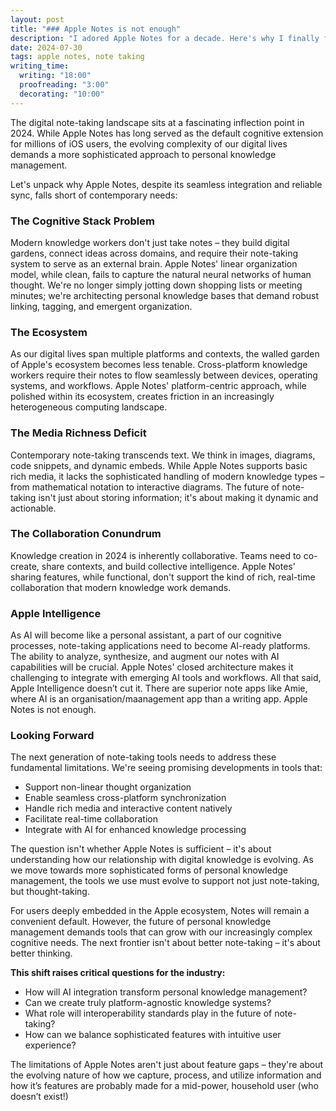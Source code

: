 ```yaml
---
layout: post
title: "### Apple Notes is not enough"
description: "I adored Apple Notes for a decade. Here's why I finally forced myself out of it."
date: 2024-07-30
tags: apple notes, note taking
writing_time:
  writing: "18:00"
  proofreading: "3:00"
  decorating: "10:00"
---
```

The digital note-taking landscape sits at a fascinating inflection point in 2024. While Apple Notes has long served as the default cognitive extension for millions of iOS users, the evolving complexity of our digital lives demands a more sophisticated approach to personal knowledge management.

Let's unpack why Apple Notes, despite its seamless integration and reliable sync, falls short of contemporary needs:

### The Cognitive Stack Problem 
Modern knowledge workers don't just take notes – they build digital gardens, connect ideas across domains, and require their note-taking system to serve as an external brain. Apple Notes' linear organization model, while clean, fails to capture the natural neural networks of human thought. We're no longer simply jotting down shopping lists or meeting minutes; we're architecting personal knowledge bases that demand robust linking, tagging, and emergent organization.

### The Ecosystem
As our digital lives span multiple platforms and contexts, the walled garden of Apple's ecosystem becomes less tenable. Cross-platform knowledge workers require their notes to flow seamlessly between devices, operating systems, and workflows. Apple Notes' platform-centric approach, while polished within its ecosystem, creates friction in an increasingly heterogeneous computing landscape.

### The Media Richness Deficit 
Contemporary note-taking transcends text. We think in images, diagrams, code snippets, and dynamic embeds. While Apple Notes supports basic rich media, it lacks the sophisticated handling of modern knowledge types – from mathematical notation to interactive diagrams. The future of note-taking isn't just about storing information; it's about making it dynamic and actionable.

### The Collaboration Conundrum
Knowledge creation in 2024 is inherently collaborative. Teams need to co-create, share contexts, and build collective intelligence. Apple Notes' sharing features, while functional, don't support the kind of rich, real-time collaboration that modern knowledge work demands.

### Apple Intelligence
As AI will become like a personal assistant, a part of our cognitive processes, note-taking applications need to become AI-ready platforms. The ability to analyze, synthesize, and augment our notes with AI capabilities will be crucial. Apple Notes' closed architecture makes it challenging to integrate with emerging AI tools and workflows. All that said, Apple Intelligence doesn’t cut it. There are superior note apps like Amie, where AI is an organisation/maanagement app than a writing app. Apple Notes is not enough.

### Looking Forward
The next generation of note-taking tools needs to address these fundamental limitations. We're seeing promising developments in tools that:

* Support non-linear thought organization
* Enable seamless cross-platform synchronization
* Handle rich media and interactive content natively
* Facilitate real-time collaboration
* Integrate with AI for enhanced knowledge processing

The question isn't whether Apple Notes is sufficient – it's about understanding how our relationship with digital knowledge is evolving. As we move towards more sophisticated forms of personal knowledge management, the tools we use must evolve to support not just note-taking, but thought-taking.

For users deeply embedded in the Apple ecosystem, Notes will remain a convenient default. However, the future of personal knowledge management demands tools that can grow with our increasingly complex cognitive needs. The next frontier isn't about better note-taking – it's about better thinking.

**This shift raises critical questions for the industry:**
* How will AI integration transform personal knowledge management?
* Can we create truly platform-agnostic knowledge systems?
* What role will interoperability standards play in the future of note-taking?
* How can we balance sophisticated features with intuitive user experience?

The limitations of Apple Notes aren't just about feature gaps – they're about the evolving nature of how we capture, process, and utilize information  and how it’s features are probably made for a mid-power, household user (who doesn’t exist!)
